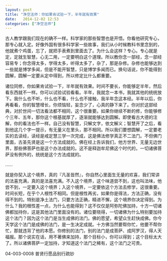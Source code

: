 ```yaml
---
layout: post
title: "净空法师：你如果肯试验一下，半年就有效果"
date:   2014-12-02 12:53
categories: ["净空法师"]
---
```



古人教学跟我们现在的确不一样。科学家的那些智慧也是开悟。你看他研究专心，那专心就入定。好像外国有很多科学家一些故事，我们从小时候教科书里念到的，他就煮个鸡蛋，忘了，就把手表煮到里面去了。为什么会这样？专心。专心就是定，定就生智慧，心无二用，一定要明白这个道理。所以教你念一部经，念一部经容易专；你念得太多，学得太多，听得太多了，杂了，那是杂修。杂修也能够达到一些就是博学多闻，但是不能开智慧，只是博学多闻而已。换句话说，你不能得到圆解，圆解一定要从定中得到，所以修定比什么都重要。　　

诸位同修，你如果肯试验一下，半年就有效果。时间不要长，你能够定半年，然后看东西就不一样。你可以试验试验看看。半年，我就念一本书，我就其他的统统放下。我什么也不听，什么也不看，什么也不接触，我半年念这本经。半年以后，你再看看，你的智慧增长，你烦恼轻，妄念少了，心真的静下来了。你对於这部经典，对於世间一切法看法都不相同，这个很重要。如果你继续不断的修，你能够修个三年、五年，那你这个根基就厚了，逐渐就能够达到圆解。即使看古大德的注解，你的看法也不一样。自己没有智慧，只解文字，依文解义；智慧开了之后，看到他这几个字一提示，有无量义在里头，那不相同。所以我们要想圆解，一定要老实的去读经，读经是戒定慧三学一次完成，这是佛法修学真正不二法门。不但佛门里面，古圣先贤是这一个方法成就的。佛在经上告诉我们，他方世界、无量无边世界，那些佛菩萨也是这个办法成就的。这不是释迦牟尼佛这个时代的，一切诸佛菩萨没有例外的，统统是这个方法成就的。

......

就是你契入这个境界，真的『凡圣皆然』，你自然心里面生无量的欢喜，我们常讲的法喜充满，真的是法喜充满。不入这个境界，这个味道尝不到，这也叫法味，他尝不到，一定要入这个境界；入这个境界，一定要依这个方法去修学，这很重要。时间长短，在乎个人根性不相同。但是根性再劣，如果你是得法，方法正确，没有得不到的。特别是净土法门，只要方法正确，精进不懈，这个境界你决定得到。为什么？我的根性差一点，为什么也能得到？这不仅仅是阿弥陀佛加持，十方一切诸佛都加持你，这是其他法门里面没有的。诸位要晓得，一切诸佛为什么特别要加持这个法门？因为这个法门是当生成佛的法门。佛的愿望，希望众生赶快成佛。你今天学这个法门是成佛的法门，是一生决定成就。十方佛当然要帮你忙，他要不帮你忙，那就违背了他的本愿。你修别的法门，别的法门是成菩萨、成阿罗汉，得人天福报。那个说实在话，用不著佛来加持，那个目标小，你可以得到；这个目标太大了。所以诸佛菩萨一定加持，才知道这个法门之稀有，这个法门之可贵。

04-003-0008 普贤行愿品别行疏钞
